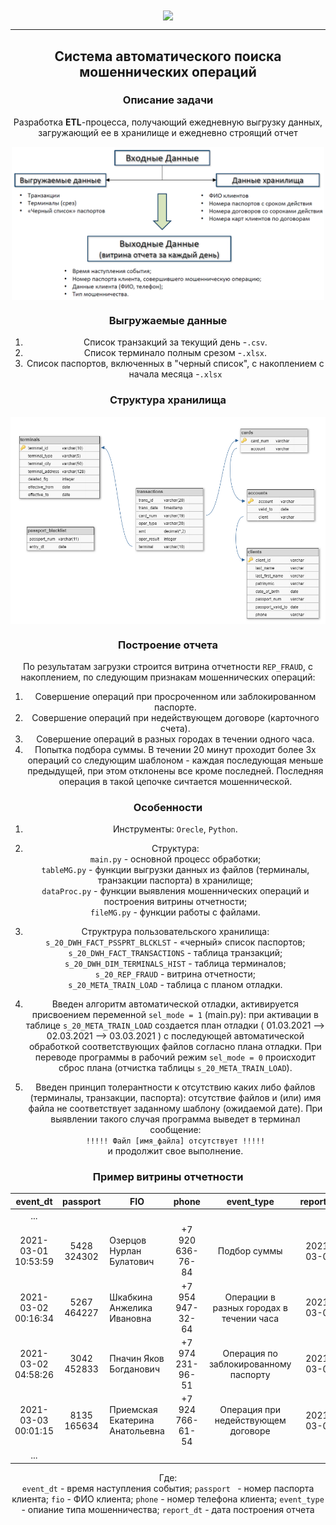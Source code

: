 
<center><img align="center" width="500px" src="https://elenamityukova.ru/backend/uploads/bc496da91d9ee1364343f9a9dc6db01f.jpg">

---
## <center>Система автоматического поиска мошеннических операций </center>

### Описание задачи

  Разработка **ETL**-процесса, получающий ежедневную выгрузку данных, загружающий ее в хранилище и ежедневно строящий отчет  

<img align="center" width="500px" src="img/task.png">

### Выгружаемые данные

1. Список транзакций за текущий день -`.csv`.
2. Cписок терминало полным срезом -`.xlsx`.
3. Список паспортов, включенных в "черный список", с накоплением с начала месяца -`.xlsx`

### Структура хранилища
<img align="center" src="img/DB.png">

### Построение отчета

По результатам загрузки строится витрина отчетности `REP_FRAUD`, с накоплением, по следующим признакам мошеннических операций:  
1. Совершение операций при просроченном или заблокированном паспорте.
2. Совершение операций при недействующем договоре (карточного счета).
3. Совершение операций в разных городах в течении одного часа.
4. Попытка подбора суммы. В течении 20 минут проходит более 3х операций со следующим шаблоном - каждая последующая меньше предыдущей, при этом отклонены все кроме последней. Последняя операция в такой цепочке сичтается мошеннической.

### Особенности
1. Инструменты: `Orecle`, `Python`.  
  
  
2. Структура:  
  `main.py` - основной процесс обработки;  
  `tableMG.py` - функции выгрузки данных из файлов (терминалы, транзакции паспорта) в хранилище;  
  `dataProc.py` - функции выявления мошеннических операций и построения витрины отчетности;  
  `fileMG.py` - функции работы с файлами.  
  
  
3. Структрура пользовательского хранилища:  
  `s_20_DWH_FACT_PSSPRT_BLCKLST` - «черный» список паспортов;  
  `s_20_DWH_FACT_TRANSACTIONS` - таблица транзакций;  
  `s_20_DWH_DIM_TERMINALS_HIST` - таблица терминалов;  
  `s_20_REP_FRAUD` - витрина отчетности;  
  `s_20_META_TRAIN_LOAD` - таблица с планом отладки.  
   
   
4. Введен алгоритм автоматической отладки, активируется присвоением переменной `sel_mode = 1` (main.py): при активации в таблице `s_20_META_TRAIN_LOAD` создается план отладки ( 01.03.2021 --> 02.03.2021 --> 03.03.2021 ) с последующей автоматической обработкой соответствующих файлов согласно плана отладки. При переводе программы в рабочий режим `sel_mode = 0` происходит сброс плана (отчистка таблицы `s_20_META_TRAIN_LOAD`).  
  
  
5. Введен принцип толерантности к отсутствию каких либо файлов (терминалы, транзакции, паспорта): отсутствие файлов и (или) имя файла не соответствует заданному шаблону (ожидаемой дате). При выявлении такого случая программа выведет в терминал сообщение:  
 `!!!!! Файл [имя_файла] отсутствует !!!!!`  
 и продолжит свое выполнение.

### Пример витрины отчетности  
| event_dt | passport | FIO | phone | event_type | report_dt |
| :------: | :------: | --- | :---: | :--------: | :-------: |
| ...| | | | | |
| 2021-03-01 10:53:59 | 5428 324302 | Озерцов Нурлан Булатович | +7 920 636-76-84 | Подбор суммы | 2021-03-01 |
| 2021-03-02 00:16:34 | 5267 464227 | Шкабкина Анжелика Ивановна | +7 954 947-32-64 | Операции в разных городах в течении часа | 2021-03-02 |
| 2021-03-02 04:58:26 | 3042 452833 | Пначин Яков Богданович | +7 974 231-96-51 | Операция по заблокированному паспорту | 2021-03-02 |
| 2021-03-03 00:01:15 | 8135 165634 | Приемская Екатерина Анатольевна | +7 924 766-61-54 | Операция при недействующем договоре | 2021-03-03 |
| ... | | | | | |  

Где:  
`event_dt` - время наступления события;
`passport ` - номер паспорта клиента;
`fio` - ФИО клиента;
`phone` - номер телефона клиента;
`event_type`  - опиание типа мошенничества;
`report_dt` - дата построения отчета
